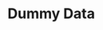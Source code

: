 <!DOCTYPE html>
<html lang="en">
<head>
    <meta charset="UTF-8">
    <meta name="viewport" content="width=device-width, initial-scale=1.0">
    <title>Basic Website with Dummy Data</title>
</head>
<body>
    <h1>Dummy Data</h1>
    <ul id="dummy-list"></ul>
       <script>
        // Fetch dummy data from the server
        fetch('/get_dummy_data')
            .then(response => response.json())
            .then(data => {
                const dummyList = document.getElementById('dummy-list');
                data.forEach(item => {
                    const listItem = document.createElement('li');
                    listItem.textContent = item.name;
                    dummyList.appendChild(listItem);
                });
            })
            .catch(error => console.error(error));
    </script>
</body>
</html>
